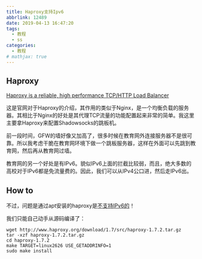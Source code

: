 ```yaml
---
title: Haproxy支持Ipv6
abbrlink: 12489
date: 2019-04-13 16:47:20
tags:
  - 教程
  - ss
categories:
  - 教程
# mathjax: true
---
```

<!--more-->
## Haproxy

[Haproxy is a reliable, high performance TCP/HTTP Load Balancer](http://www.haproxy.org/)

这是官网对于Haproxy的介绍，其作用的类似于Nginx，是一个均衡负载的服务器。其相比于Nginx的好处是其代理TCP流量的功能配置起来非常的简单。我这里主要拿Haproxy来配置Shadowsocks的跳板机。

前一段时间，GFW的墙好像又加高了，很多时候在教育网外连接服务器不是很可靠。所以我考虑干脆在教育网环境下做一个跳板服务器，这样在外面可以先跳到教育网，然后再从教育网过墙。

教育网的另一个好处是有IPv6。貌似IPv6上面的拦截比较弱，而且，绝大多数的高校对于IPv6都是免流量费的。因此，我们可以从IPv4公口进，然后走IPv6出。

## How to

不过，问题是通过apt安装的haproxy是[不支持IPv6的](https://github.com/Entware/Entware-ng/issues/426)！

我们只能自己动手从源码编译了：

```shell
wget http://www.haproxy.org/download/1.7/src/haproxy-1.7.2.tar.gz
tar -xzf haproxy-1.7.2.tar.gz
cd haproxy-1.7.2
make TARGET=linux2626 USE_GETADDRINFO=1
sudo make install
```

<!-- \begin{equation*}
x = \sum_{i=1}^{N}x^2
\end{equation*} -->
